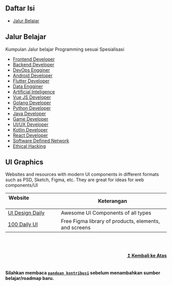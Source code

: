 ## Daftar Isi

- [Jalur Belajar](#jalur-belajar)

## Jalur Belajar 
Kumpulan Jalur belajar Programming sesuai Spesialisasi

* [Frontend Developer](https://roadmap.sh/roadmaps/frontend.png)
* [Backend Developer](https://roadmap.sh/roadmaps/backend.png)
* [DevOps Engginer](https://roadmap.sh/roadmaps/devops.png)
* [Android Developer](https://roadmap.sh/roadmaps/android/roadmap.svg)
* [Flutter Developer](https://raw.githubusercontent.com/olexale/flutter_roadmap/master/images/FlutterRoadmap.png)
* [Data Engginer](https://raw.githubusercontent.com/datastacktv/data-engineer-roadmap/master/img/roadmap.png)
* [Artificial Inteligence](https://github.com/AMAI-GmbH/AI-Expert-Roadmap)
* [Vue JS Developer](https://raw.githubusercontent.com/flaviocopes/vue-developer-roadmap/master/roadmap.svg)
* [Golang Developer](https://raw.githubusercontent.com/Alikhll/golang-developer-roadmap/master/golang-developer-roadmap.png)
* [Python Developer](https://dev.to/hb/python-developer-roadmap-in-2021-2bmo)
* [Java Developer](https://1.bp.blogspot.com/-FjTBcYLAALY/YAl9MCwww6I/AAAAAAAAl1E/r2gQ1GjM7xcgHb7DE9M_QNwI5BqgsTNDACLcBGAsYHQ/w1200-h630-p-k-no-nu/2021%2BJava%2BDeveloper%2BRoadMap.png)
* [Game Developer](https://i.pinimg.com/originals/92/95/ad/9295ad5082e8cac36a92c8b85f076ecc.png)
* [UI/UX Developer](https://miro.medium.com/max/2000/1*vpVL0yls-GmNlxB4RwNUqQ.png)
* [Kotlin Developer](https://kotlinlang.org/docs/images/roadmap-board.png)
* [React Developer](https://roadmap.sh/roadmaps/react.png)
* [Software Defined Network](https://github.com/zufardhiyaulhaq/sdn-study-roadmap)
* [Ethical Hacking](https://github.com/sundowndev/hacker-roadmap)


## UI Graphics
Websites and resources with modern UI components in different formats such as PSD, Sketch, Figma, etc. They are great for ideas for web components/UI

| **Website**&nbsp; &nbsp; &nbsp; &nbsp; &nbsp; &nbsp; &nbsp; &nbsp; &nbsp; &nbsp; &nbsp; &nbsp; &nbsp; &nbsp; | **Keterangan**                                                        |
| -------------------------------------------------------------------------------------------------------- | ------------------------------------------------------------------ |
| [UI Design Daily](https://uidesigndaily.com/)                                                            | Awesome UI Components of all types                                 |
| [100 Daily UI](https://100dailyui.webflow.io/)                                                           | Free Figma library of products, elements, and screens              |

<br><br>
<div align="right">
    <b><a href="#table-of-contents">↥ Kembali ke Atas</a></b>
</div>

<br>

#### Silahkan membaca [`panduan kontribusi`](./contributing.md) sebelum menambahkan sumber belajar/roadmap baru.
